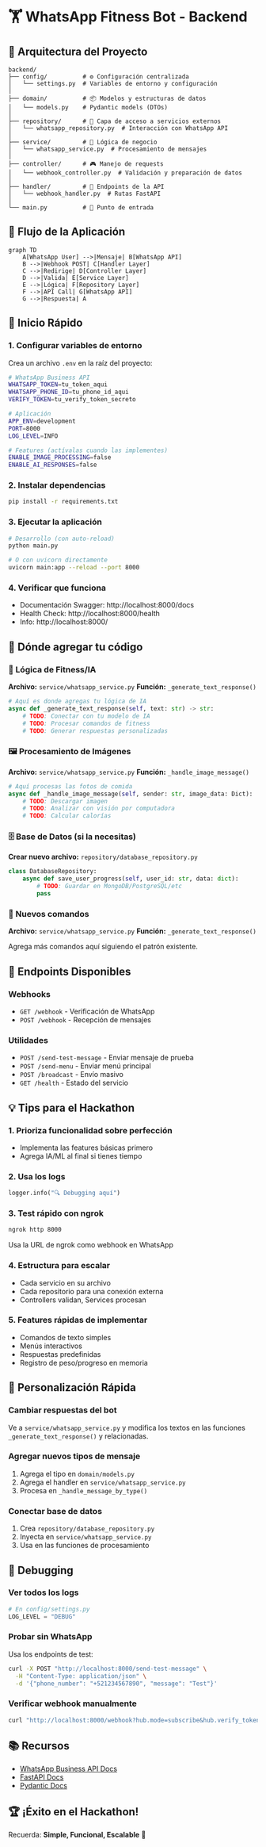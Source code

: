 # 🏋️ WhatsApp Fitness Bot - Backend

## 📁 Arquitectura del Proyecto

```
backend/
├── config/          # ⚙️ Configuración centralizada
│   └── settings.py  # Variables de entorno y configuración
│
├── domain/          # 📦 Modelos y estructuras de datos
│   └── models.py    # Pydantic models (DTOs)
│
├── repository/      # 🔌 Capa de acceso a servicios externos
│   └── whatsapp_repository.py  # Interacción con WhatsApp API
│
├── service/         # 🧠 Lógica de negocio
│   └── whatsapp_service.py  # Procesamiento de mensajes
│
├── controller/      # 🎮 Manejo de requests
│   └── webhook_controller.py  # Validación y preparación de datos
│
├── handler/         # 🚪 Endpoints de la API
│   └── webhook_handler.py  # Rutas FastAPI
│
└── main.py          # 🚀 Punto de entrada
```

## 🎯 Flujo de la Aplicación

```mermaid
graph TD
    A[WhatsApp User] -->|Mensaje| B[WhatsApp API]
    B -->|Webhook POST| C[Handler Layer]
    C -->|Redirige| D[Controller Layer]
    D -->|Valida| E[Service Layer]
    E -->|Lógica| F[Repository Layer]
    F -->|API Call| G[WhatsApp API]
    G -->|Respuesta| A
```

## 🚀 Inicio Rápido

### 1. Configurar variables de entorno

Crea un archivo `.env` en la raíz del proyecto:

```bash
# WhatsApp Business API
WHATSAPP_TOKEN=tu_token_aqui
WHATSAPP_PHONE_ID=tu_phone_id_aqui
VERIFY_TOKEN=tu_verify_token_secreto

# Aplicación
APP_ENV=development
PORT=8000
LOG_LEVEL=INFO

# Features (actívalas cuando las implementes)
ENABLE_IMAGE_PROCESSING=false
ENABLE_AI_RESPONSES=false
```

### 2. Instalar dependencias

```bash
pip install -r requirements.txt
```

### 3. Ejecutar la aplicación

```bash
# Desarrollo (con auto-reload)
python main.py

# O con uvicorn directamente
uvicorn main:app --reload --port 8000
```

### 4. Verificar que funciona

- Documentación Swagger: http://localhost:8000/docs
- Health Check: http://localhost:8000/health
- Info: http://localhost:8000/

## 📍 Dónde agregar tu código

### 🧠 Lógica de Fitness/IA

**Archivo:** `service/whatsapp_service.py`
**Función:** `_generate_text_response()`

```python
# Aquí es donde agregas tu lógica de IA
async def _generate_text_response(self, text: str) -> str:
    # TODO: Conectar con tu modelo de IA
    # TODO: Procesar comandos de fitness
    # TODO: Generar respuestas personalizadas
```

### 🖼️ Procesamiento de Imágenes

**Archivo:** `service/whatsapp_service.py`
**Función:** `_handle_image_message()`

```python
# Aquí procesas las fotos de comida
async def _handle_image_message(self, sender: str, image_data: Dict):
    # TODO: Descargar imagen
    # TODO: Analizar con visión por computadora
    # TODO: Calcular calorías
```

### 🗄️ Base de Datos (si la necesitas)

**Crear nuevo archivo:** `repository/database_repository.py`

```python
class DatabaseRepository:
    async def save_user_progress(self, user_id: str, data: dict):
        # TODO: Guardar en MongoDB/PostgreSQL/etc
        pass
```

### 🤖 Nuevos comandos

**Archivo:** `service/whatsapp_service.py`
**Función:** `_generate_text_response()`

Agrega más comandos aquí siguiendo el patrón existente.

## 🔧 Endpoints Disponibles

### Webhooks

- `GET /webhook` - Verificación de WhatsApp
- `POST /webhook` - Recepción de mensajes

### Utilidades

- `POST /send-test-message` - Enviar mensaje de prueba
- `POST /send-menu` - Enviar menú principal
- `POST /broadcast` - Envío masivo
- `GET /health` - Estado del servicio

## 💡 Tips para el Hackathon

### 1. **Prioriza funcionalidad sobre perfección**

- Implementa las features básicas primero
- Agrega IA/ML al final si tienes tiempo

### 2. **Usa los logs**

```python
logger.info("🔍 Debugging aquí")
```

### 3. **Test rápido con ngrok**

```bash
ngrok http 8000
```

Usa la URL de ngrok como webhook en WhatsApp

### 4. **Estructura para escalar**

- Cada servicio en su archivo
- Cada repositorio para una conexión externa
- Controllers validan, Services procesan

### 5. **Features rápidas de implementar**

- Comandos de texto simples
- Menús interactivos
- Respuestas predefinidas
- Registro de peso/progreso en memoria

## 🎨 Personalización Rápida

### Cambiar respuestas del bot

Ve a `service/whatsapp_service.py` y modifica los textos en las funciones `_generate_text_response()` y relacionadas.

### Agregar nuevos tipos de mensaje

1. Agrega el tipo en `domain/models.py`
2. Agrega el handler en `service/whatsapp_service.py`
3. Procesa en `_handle_message_by_type()`

### Conectar base de datos

1. Crea `repository/database_repository.py`
2. Inyecta en `service/whatsapp_service.py`
3. Usa en las funciones de procesamiento

## 🐛 Debugging

### Ver todos los logs

```python
# En config/settings.py
LOG_LEVEL = "DEBUG"
```

### Probar sin WhatsApp

Usa los endpoints de test:

```bash
curl -X POST "http://localhost:8000/send-test-message" \
  -H "Content-Type: application/json" \
  -d '{"phone_number": "+521234567890", "message": "Test"}'
```

### Verificar webhook manualmente

```bash
curl "http://localhost:8000/webhook?hub.mode=subscribe&hub.verify_token=tu_verify_token_secreto&hub.challenge=123"
```

## 📚 Recursos

- [WhatsApp Business API Docs](https://developers.facebook.com/docs/whatsapp/business-api)
- [FastAPI Docs](https://fastapi.tiangolo.com/)
- [Pydantic Docs](https://pydantic-docs.helpmanual.io/)

## 🏆 ¡Éxito en el Hackathon!

Recuerda: **Simple, Funcional, Escalable** 🚀
